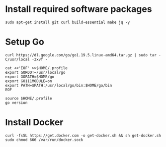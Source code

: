 # Install required software packages  
`sudo apt-get install git curl build-essential make jq -y`  

# Setup Go  
`curl https://dl.google.com/go/go1.19.5.linux-amd64.tar.gz | sudo tar -C/usr/local -zxvf -`  
```
cat <<'EOF' >>$HOME/.profile
export GOROOT=/usr/local/go
export GOPATH=$HOME/go
export GO111MODULE=on
export PATH=$PATH:/usr/local/go/bin:$HOME/go/bin
EOF
```
`source $HOME/.profile`  
`go version`    

# Install Docker  
`curl -fsSL https://get.docker.com -o get-docker.sh && sh get-docker.sh`  
`sudo chmod 666 /var/run/docker.sock`  
